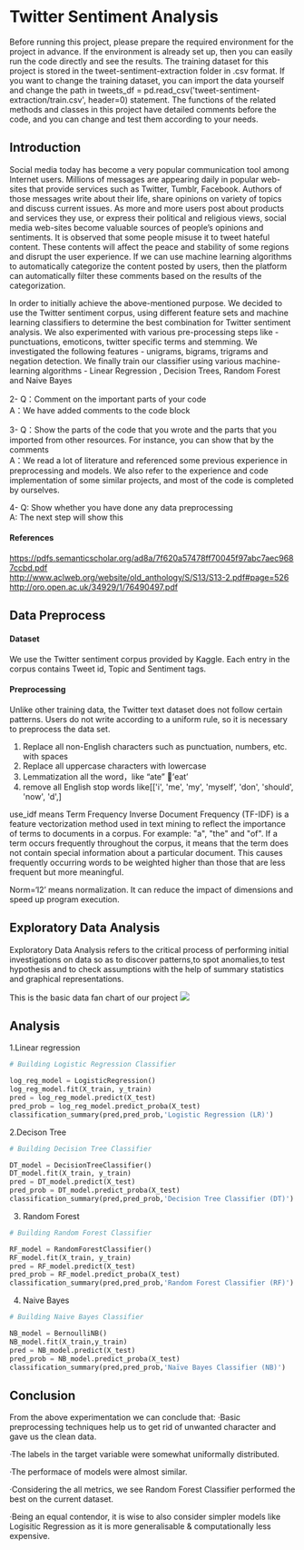 Twitter Sentiment Analysis
==

Before running this project, please prepare the required environment for the project in advance. If the environment is already set up, then you can easily run the code directly and see the results. The training dataset for this project is stored in the tweet-sentiment-extraction folder in .csv format. If you want to change the training dataset, you can import the data yourself and change the path in tweets_df = pd.read_csv('tweet-sentiment-extraction/train.csv', header=0) statement. The functions of the related methods and classes in this project have detailed comments before the code, and you can change and test them according to your needs.

Introduction
--
Social media today has become a very popular communication tool among Internet users. Millions of messages are appearing daily in popular web-sites that provide services such as Twitter, Tumblr, Facebook. Authors of those messages write about their life, share opinions on variety of topics and discuss current issues. As more and more users post about products and services they use, or express their political and religious views, social media web-sites become valuable sources of people’s opinions and sentiments. 
It is observed that some people misuse it to tweet hateful content. These contents will affect the peace and stability of some regions and disrupt the user experience. If we can use machine learning algorithms to automatically categorize the content posted by users, then the platform can automatically filter these comments based on the results of the categorization.

In order to initially achieve the above-mentioned purpose. We decided to use the Twitter sentiment corpus, using different feature sets and machine learning classifiers to determine the best combination for Twitter sentiment analysis. We also experimented with various pre-processing steps like - punctuations, emoticons, twitter specific terms and stemming. We investigated the following features - unigrams, bigrams, trigrams and negation detection. We finally train our classifier using various machine-learning algorithms -  Linear Regression , Decision Trees, Random Forest and Naive Bayes

2- Q：Comment on the important parts of your code <br>
A：We have added comments to the code block

3- Q：Show the parts of the code that you wrote and the parts that you imported from other resources. For instance, you can show that by the comments  <br>
A：We read a lot of literature and referenced some previous experience in preprocessing and models. We also refer to the experience and code implementation of some similar projects, and most of the code is completed by ourselves.

4- Q: Show whether you have done any data preprocessing <br>
A: The next step will show this

#### References
https://pdfs.semanticscholar.org/ad8a/7f620a57478ff70045f97abc7aec9687ccbd.pdf<br>
http://www.aclweb.org/website/old_anthology/S/S13/S13-2.pdf#page=526<br>
http://oro.open.ac.uk/34929/1/76490497.pdf

Data Preprocess
--
#### Dataset
We use the Twitter sentiment corpus provided by Kaggle. Each entry in the corpus contains Tweet id, Topic and Sentiment tags.

#### Preprocessing
Unlike other training data, the Twitter text dataset does not follow certain patterns. Users do not write according to a uniform rule, so it is necessary to preprocess the data set.

1. Replace all non-English characters such as punctuation, numbers, etc. with spaces
2. Replace all uppercase characters with lowercase
3. Lemmatization all the word，like “ate” ’eat’
4. remove all English stop words like[['i', 'me', 'my', 'myself’, 'don', 'should', 'now', 'd',]

use_idf means Term Frequency Inverse Document Frequency (TF-IDF) is a feature vectorization method used in text mining to reflect the importance of terms to documents in a corpus. For example: "a", "the" and "of". If a term occurs frequently throughout the corpus, it means that the term does not contain special information about a particular document. This causes frequently occurring words to be weighted higher than those that are less frequent but more meaningful.

Norm=‘l2’ means normalization. It can reduce the impact of dimensions and speed up program execution.


Exploratory Data Analysis
--
Exploratory Data Analysis refers to the critical process of performing initial investigations on data so as to discover patterns,to spot anomalies,to test hypothesis and to check assumptions with the help of summary statistics and graphical representations.

This is the basic data fan chart of our project
![](https://www.kaggleusercontent.com/kf/94595256/eyJhbGciOiJkaXIiLCJlbmMiOiJBMTI4Q0JDLUhTMjU2In0..6F1jIf3M8L8vY1JDNLtLeA.0CogMIRUaxnWHXYXF3S2uMH9o8iC41MNVw3HYFmJwBQyFnOO-OGNazRlYHPyYbOBrs32QZAKkLrvbClU8HA9NTCA_LyhPA7Uv4KtQoez1zTS6SZhGyG_z33fUkvD99vhyUP30bJz7arLRi79UhBQgOKeAMW45ZMm-3v-eYk_XnD_H8t0YTq8IO5JYzuNo38FNPv-rgPFxEpzhU9s7OtYcdAf4Sj8-jz-INXOMtmVcpezQKcsoNZ3mMN5E1EwC_qzwkzb6iGNXoKoSvBSTbdNlUQMuEsNY6v96cc4V_YiNk6nb9CpyZMxCTxojFHBEEWP8llit7nSpXtneDjhOKFVICdNq53sEGy-QF3w4LSqDEpA0aBsGLtnyjjVNzvKncKEp8gyp-9PzkgDtQKbvO9S_3567aZsOoTP9k7Ju8v3bg4avRsTXw0bRsI3MC-YM0uBoJAVYadK4BTYKNe-uJVI3lp4T_vWndN4rDWqyzBEgFHjFT1TatcWgf8nqksqH04-G_LkYIdoSqi9e8fX0o87UAYY3GYmLIUTIokf_xRVtSQS3QR47Ws9VFgN43nJ6s_jPah7r-O3As_PiS07VlplP8Fz9VmcvqmVblai3DEe7PMJ7S_8FVvTyaXoPSk_4rrYPnSvvRstqQ-OOOwsjnrOGa3Tjrz5UgaXMpqtw1WxKEE.AbmyIyh_cJBUGDMgk5RJFA/__results___files/__results___43_1.png)

Analysis
--
1.Linear regression
```python
# Building Logistic Regression Classifier

log_reg_model = LogisticRegression()
log_reg_model.fit(X_train, y_train)
pred = log_reg_model.predict(X_test)
pred_prob = log_reg_model.predict_proba(X_test)
classification_summary(pred,pred_prob,'Logistic Regression (LR)')
```
2.Decison Tree
```python
# Building Decision Tree Classifier

DT_model = DecisionTreeClassifier()
DT_model.fit(X_train, y_train)
pred = DT_model.predict(X_test)
pred_prob = DT_model.predict_proba(X_test)
classification_summary(pred,pred_prob,'Decision Tree Classifier (DT)')
```

3. Random Forest
```python
# Building Random Forest Classifier

RF_model = RandomForestClassifier()
RF_model.fit(X_train, y_train)
pred = RF_model.predict(X_test)
pred_prob = RF_model.predict_proba(X_test)
classification_summary(pred,pred_prob,'Random Forest Classifier (RF)')
```
4. Naive Bayes
```python
# Building Naive Bayes Classifier

NB_model = BernoulliNB()
NB_model.fit(X_train,y_train)
pred = NB_model.predict(X_test)
pred_prob = NB_model.predict_proba(X_test)
classification_summary(pred,pred_prob,'Naïve Bayes Classifier (NB)')
```


Conclusion
--
From the above experimentation we can conclude that:
  ·Basic preprocessing techniques help us to get rid of unwanted character and gave us the clean data.

  ·The labels in the target variable were somewhat uniformally distributed.

  ·The performace of models were almost similar.

  ·Considering the all metrics, we see Random Forest Classifier performed the best on the current dataset.

  ·Being an equal contendor, it is wise to also consider simpler models like Logisitic Regression as it is more generalisable & computationally less expensive.



